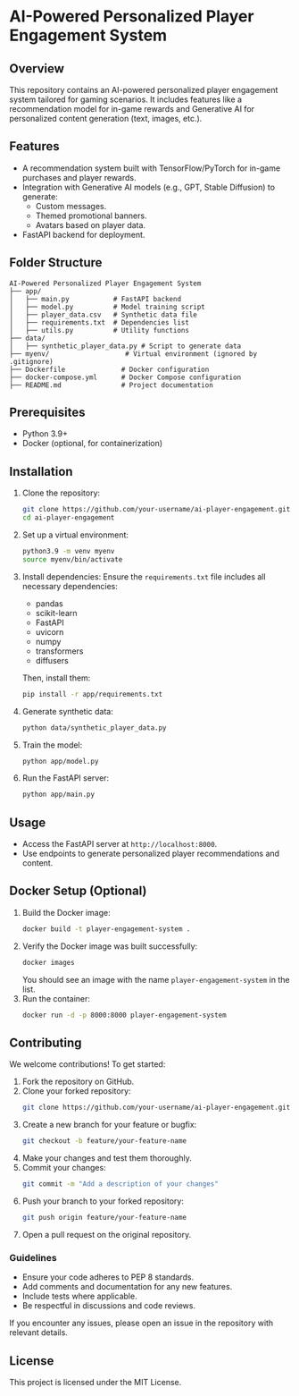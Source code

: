 # AI-Powered Personalized Player Engagement System

## Overview
This repository contains an AI-powered personalized player engagement system tailored for gaming scenarios. It includes features like a recommendation model for in-game rewards and Generative AI for personalized content generation (text, images, etc.).

## Features
- A recommendation system built with TensorFlow/PyTorch for in-game purchases and player rewards.
- Integration with Generative AI models (e.g., GPT, Stable Diffusion) to generate:
  - Custom messages.
  - Themed promotional banners.
  - Avatars based on player data.
- FastAPI backend for deployment.

## Folder Structure
```
AI-Powered Personalized Player Engagement System
├── app/
│   ├── main.py           # FastAPI backend
│   ├── model.py          # Model training script
│   ├── player_data.csv   # Synthetic data file
│   ├── requirements.txt  # Dependencies list
│   ├── utils.py          # Utility functions
├── data/
│   ├── synthetic_player_data.py # Script to generate data
├── myenv/                   # Virtual environment (ignored by .gitignore)
├── Dockerfile              # Docker configuration
├── docker-compose.yml      # Docker Compose configuration
├── README.md               # Project documentation
```

## Prerequisites
- Python 3.9+
- Docker (optional, for containerization)

## Installation
1. Clone the repository:
   ```bash
   git clone https://github.com/your-username/ai-player-engagement.git
   cd ai-player-engagement
   ```
2. Set up a virtual environment:
   ```bash
   python3.9 -m venv myenv
   source myenv/bin/activate
   ```
3. Install dependencies:
   Ensure the `requirements.txt` file includes all necessary dependencies:
   - pandas
   - scikit-learn
   - FastAPI
   - uvicorn
   - numpy
   - transformers
   - diffusers

   Then, install them:
   ```bash
   pip install -r app/requirements.txt
   ```
4. Generate synthetic data:
   ```bash
   python data/synthetic_player_data.py
   ```
5. Train the model:
   ```bash
   python app/model.py
   ```
6. Run the FastAPI server:
   ```bash
   python app/main.py
   ```

## Usage
- Access the FastAPI server at `http://localhost:8000`.
- Use endpoints to generate personalized player recommendations and content.

## Docker Setup (Optional)
1. Build the Docker image:
   ```bash
   docker build -t player-engagement-system .
   ```
2. Verify the Docker image was built successfully:
   ```bash
   docker images
   ```
   You should see an image with the name `player-engagement-system` in the list.
3. Run the container:
   ```bash
   docker run -d -p 8000:8000 player-engagement-system
   ```

## Contributing
We welcome contributions! To get started:
1. Fork the repository on GitHub.
2. Clone your forked repository:
   ```bash
   git clone https://github.com/your-username/ai-player-engagement.git
   ```
3. Create a new branch for your feature or bugfix:
   ```bash
   git checkout -b feature/your-feature-name
   ```
4. Make your changes and test them thoroughly.
5. Commit your changes:
   ```bash
   git commit -m "Add a description of your changes"
   ```
6. Push your branch to your forked repository:
   ```bash
   git push origin feature/your-feature-name
   ```
7. Open a pull request on the original repository.

### Guidelines
- Ensure your code adheres to PEP 8 standards.
- Add comments and documentation for any new features.
- Include tests where applicable.
- Be respectful in discussions and code reviews.

If you encounter any issues, please open an issue in the repository with relevant details.

## License
This project is licensed under the MIT License.
